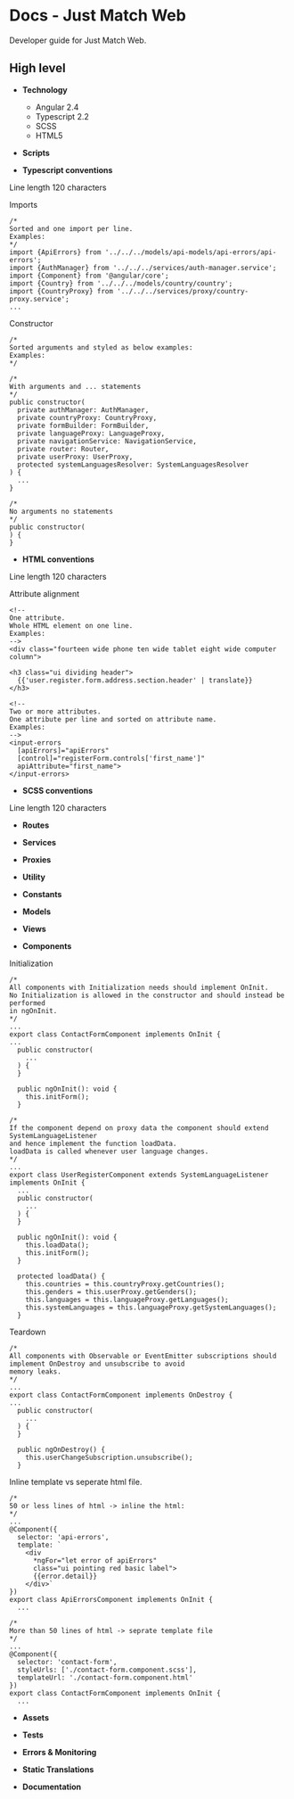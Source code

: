 # Docs - Just Match Web

Developer guide for Just Match Web.

## High level

* __Technology__
  - Angular 2.4
  - Typescript 2.2
  - SCSS
  - HTML5

* __Scripts__

* __Typescript conventions__

Line length 120 characters

Imports
```
/*
Sorted and one import per line.
Examples:
*/
import {ApiErrors} from '../../../models/api-models/api-errors/api-errors';
import {AuthManager} from '../../../services/auth-manager.service';
import {Component} from '@angular/core';
import {Country} from '../../../models/country/country';
import {CountryProxy} from '../../../services/proxy/country-proxy.service';
...

```

Constructor
```
/*
Sorted arguments and styled as below examples:
Examples:
*/

/*
With arguments and ... statements
*/
public constructor(
  private authManager: AuthManager,
  private countryProxy: CountryProxy,
  private formBuilder: FormBuilder,
  private languageProxy: LanguageProxy,
  private navigationService: NavigationService,
  private router: Router,
  private userProxy: UserProxy,
  protected systemLanguagesResolver: SystemLanguagesResolver
) {
  ...
}

/*
No arguments no statements
*/
public constructor(
) {
}

```


* __HTML conventions__

Line length 120 characters

Attribute alignment
```
<!--
One attribute.
Whole HTML element on one line.
Examples:
-->
<div class="fourteen wide phone ten wide tablet eight wide computer column">

<h3 class="ui dividing header">
  {{'user.register.form.address.section.header' | translate}}
</h3>

<!--
Two or more attributes.
One attribute per line and sorted on attribute name.
Examples:
-->
<input-errors
  [apiErrors]="apiErrors"
  [control]="registerForm.controls['first_name']"
  apiAttribute="first_name">
</input-errors>
```


* __SCSS conventions__

Line length 120 characters

* __Routes__

* __Services__

* __Proxies__

* __Utility__

* __Constants__

* __Models__

* __Views__

* __Components__

Initialization

```
/*
All components with Initialization needs should implement OnInit.
No Initialization is allowed in the constructor and should instead be performed
in ngOnInit.
*/
...
export class ContactFormComponent implements OnInit {
...
  public constructor(
    ...
  ) {
  }

  public ngOnInit(): void {
    this.initForm();
  }
```

```
/*
If the component depend on proxy data the component should extend SystemLanguageListener
and hence implement the function loadData.
loadData is called whenever user language changes.
*/
...
export class UserRegisterComponent extends SystemLanguageListener implements OnInit {
  ...
  public constructor(
    ...
  ) {
  }

  public ngOnInit(): void {
    this.loadData();
    this.initForm();
  }

  protected loadData() {
    this.countries = this.countryProxy.getCountries();
    this.genders = this.userProxy.getGenders();
    this.languages = this.languageProxy.getLanguages();
    this.systemLanguages = this.languageProxy.getSystemLanguages();
  }

```

Teardown
```
/*
All components with Observable or EventEmitter subscriptions should implement OnDestroy and unsubscribe to avoid
memory leaks.
*/
...
export class ContactFormComponent implements OnDestroy {
...
  public constructor(
    ...
  ) {
  }

  public ngOnDestroy() {
    this.userChangeSubscription.unsubscribe();
  }
```


Inline template vs seperate html file.
```
/*
50 or less lines of html -> inline the html:
*/
...
@Component({
  selector: 'api-errors',
  template: `
    <div
      *ngFor="let error of apiErrors"
      class="ui pointing red basic label">
      {{error.detail}}
    </div>`
})
export class ApiErrorsComponent implements OnInit {
  ...

/*
More than 50 lines of html -> seprate template file
*/
...
@Component({
  selector: 'contact-form',
  styleUrls: ['./contact-form.component.scss'],
  templateUrl: './contact-form.component.html'
})
export class ContactFormComponent implements OnInit {
  ...
```

* __Assets__

* __Tests__

* __Errors & Monitoring__

* __Static Translations__

* __Documentation__
